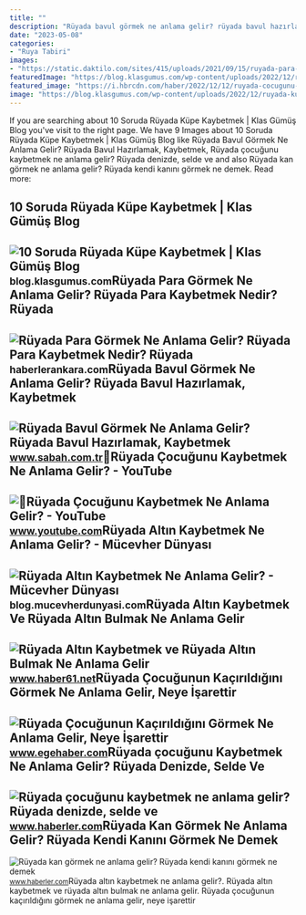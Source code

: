 ```yaml
---
title: ""
description: "Rüyada bavul görmek ne anlama gelir? rüyada bavul hazırlamak, kaybetmek"
date: "2023-05-08"
categories:
- "Ruya Tabiri"
images:
- "https://static.daktilo.com/sites/415/uploads/2021/09/15/ruyada-para-gormek-ne-anlama-gelir-neye-isarettir-anlami-yorumu0.jpg"
featuredImage: "https://blog.klasgumus.com/wp-content/uploads/2022/12/ruyada-kupe-kaybetmek-ne-anlama-gelir.jpg"
featured_image: "https://i.hbrcdn.com/haber/2022/12/12/ruyada-cocugunu-kaybetmek-ne-anlama-gelir-ruyada-15488606_8271_amp.jpg"
image: "https://blog.klasgumus.com/wp-content/uploads/2022/12/ruyada-kupe-kaybetmek-ne-anlama-gelir.jpg"
---
```


If you are searching about 10 Soruda Rüyada Küpe Kaybetmek | Klas Gümüş Blog you've visit to the right page. We have 9 Images about 10 Soruda Rüyada Küpe Kaybetmek | Klas Gümüş Blog like Rüyada Bavul Görmek Ne Anlama Gelir? Rüyada Bavul Hazırlamak, Kaybetmek, Rüyada çocuğunu kaybetmek ne anlama gelir? Rüyada denizde, selde ve and also Rüyada kan görmek ne anlama gelir? Rüyada kendi kanını görmek ne demek. Read more:

10 Soruda Rüyada Küpe Kaybetmek | Klas Gümüş Blog
-------------------------------------------------

 ![10 Soruda Rüyada Küpe Kaybetmek | Klas Gümüş Blog](https://blog.klasgumus.com/wp-content/uploads/2022/12/ruyada-kupe-kaybetmek-ne-anlama-gelir.jpg) <small>blog.klasgumus.com</small>Rüyada Para Görmek Ne Anlama Gelir? Rüyada Para Kaybetmek Nedir? Rüyada
-----------------------------------------------------------------------

 ![Rüyada Para Görmek Ne Anlama Gelir? Rüyada Para Kaybetmek Nedir? Rüyada](https://static.daktilo.com/sites/415/uploads/2021/09/15/ruyada-para-gormek-ne-anlama-gelir-neye-isarettir-anlami-yorumu0.jpg) <small>haberlerankara.com</small>Rüyada Bavul Görmek Ne Anlama Gelir? Rüyada Bavul Hazırlamak, Kaybetmek
-----------------------------------------------------------------------

 ![Rüyada Bavul Görmek Ne Anlama Gelir? Rüyada Bavul Hazırlamak, Kaybetmek](https://iasbh.tmgrup.com.tr/326161/752/395/0/0/724/380?u=https://isbh.tmgrup.com.tr/sbh/2021/09/13/ruyada-bavul-gormek-ne-anlama-gelir-ruyada-bavul-hazirlamak-ne-demek-1631518080534.jpg) <small>www.sabah.com.tr</small>💭Rüyada Çocuğunu Kaybetmek Ne Anlama Gelir? - YouTube
-----------------------------------------------------

 ![💭Rüyada Çocuğunu Kaybetmek Ne Anlama Gelir? - YouTube](https://i.ytimg.com/vi/wUfhyTjzr5g/maxresdefault.jpg?sqp=-oaymwEmCIAKENAF8quKqQMa8AEB-AH-CYAC0AWKAgwIABABGBMgIih_MA8=&rs=AOn4CLA12XbnPnEFToSgnAqQjAAsZMiO1Q) <small>www.youtube.com</small>Rüyada Altın Kaybetmek Ne Anlama Gelir? - Mücevher Dünyası
----------------------------------------------------------

 ![Rüyada Altın Kaybetmek Ne Anlama Gelir? - Mücevher Dünyası](https://blog.mucevherdunyasi.com/wp-content/uploads/2021/07/ruyada-altin-kaybetmek-1-640x420.jpg) <small>blog.mucevherdunyasi.com</small>Rüyada Altın Kaybetmek Ve Rüyada Altın Bulmak Ne Anlama Gelir
-------------------------------------------------------------

 ![Rüyada Altın Kaybetmek ve Rüyada Altın Bulmak Ne Anlama Gelir](https://haber61net.teimg.com/haber61-net/images/haberler/2021/11/08/ruyada_altin_kaybetmek_ve_ruyada_altin_bulmak_ne_anlama_gelir_h438061_1c16d.webp) <small>www.haber61.net</small>Rüyada Çocuğunun Kaçırıldığını Görmek Ne Anlama Gelir, Neye İşarettir
---------------------------------------------------------------------

 ![Rüyada Çocuğunun Kaçırıldığını Görmek Ne Anlama Gelir, Neye İşarettir](https://www.egehaber.com/wp-content/uploads/2022/03/ruyada-cocugunun-kacirilmasi.jpeg) <small>www.egehaber.com</small>Rüyada çocuğunu Kaybetmek Ne Anlama Gelir? Rüyada Denizde, Selde Ve
-------------------------------------------------------------------

 ![Rüyada çocuğunu kaybetmek ne anlama gelir? Rüyada denizde, selde ve](https://i.hbrcdn.com/haber/2022/12/12/ruyada-cocugunu-kaybetmek-ne-anlama-gelir-ruyada-15488606_8271_amp.jpg) <small>www.haberler.com</small>Rüyada Kan Görmek Ne Anlama Gelir? Rüyada Kendi Kanını Görmek Ne Demek
----------------------------------------------------------------------

 ![Rüyada kan görmek ne anlama gelir? Rüyada kendi kanını görmek ne demek](https://i.hbrcdn.com/haber/2019/10/30/ruyada-kan-gormek-ne-anlama-gelir-ruyada-kan-12567394_586_amp.jpg) <small>www.haberler.com</small>Rüyada altın kaybetmek ne anlama gelir?. Rüyada altın kaybetmek ve rüyada altın bulmak ne anlama gelir. Rüyada çocuğunun kaçırıldığını görmek ne anlama gelir, neye i̇şarettir
